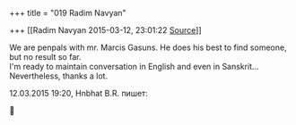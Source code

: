 +++
title = "019 Radim Navyan"

+++
[[Radim Navyan	2015-03-12, 23:01:22 [Source](https://groups.google.com/g/samskrita/c/tZJaNR8bedA)]]



We are penpals with mr. Marcis Gasuns. He does his best to find someone, but no result so far.  
I'm ready to maintain conversation in English and even in Sanskrit...  
Nevertheless, thanks a lot.  
  
12.03.2015 19:20, Hnbhat B.R. пишет:



